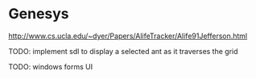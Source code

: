 Genesys
=======

http://www.cs.ucla.edu/~dyer/Papers/AlifeTracker/Alife91Jefferson.html

TODO: implement sdl to display a selected ant as it traverses the grid

TODO: windows forms UI
